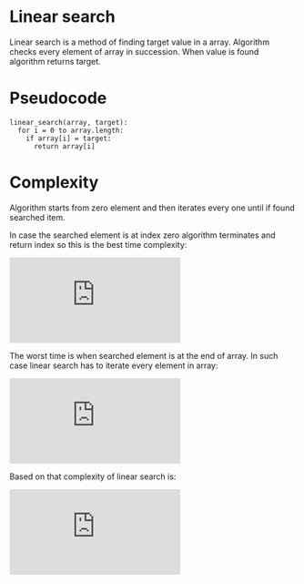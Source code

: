Linear search
=============

Linear search is a method of finding target value in a array. Algorithm checks
every element of array in succession. When value is found algorithm returns
target.

# Pseudocode

```
linear_search(array, target):
  for i = 0 to array.length:
    if array[i] = target:
      return array[i]
```

# Complexity

Algorithm starts from zero element
and then iterates every one until
if found searched item.

In case the searched element is at index zero algorithm terminates
and return index so this is the best time complexity:

![best_time](http://latex.codecogs.com/gif.latex?%5COmega%20%281%29)

The worst time is when searched element is at the end of array. In
such case linear search has to iterate every element in array:

![worst_time](http://latex.codecogs.com/gif.latex?O%28n%29)

Based on that complexity of linear search is:

![complexity](http://latex.codecogs.com/gif.latex?%5CTheta%20%28n%29)
